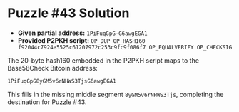 # Puzzle #43 Solution

- **Given partial address:** `1PiFuqGpG-G6awgEGA1`
- **Provided P2PKH script:** `OP_DUP OP_HASH160 f92044c7924e5525c61207972c253c9fc9f086f7 OP_EQUALVERIFY OP_CHECKSIG`

The 20-byte hash160 embedded in the P2PKH script maps to the Base58Check Bitcoin address:

```
1PiFuqGpG8yGM5v6rNHWS3TjsG6awgEGA1
```

This fills in the missing middle segment `8yGM5v6rNHWS3Tjs`, completing the destination for Puzzle #43.
